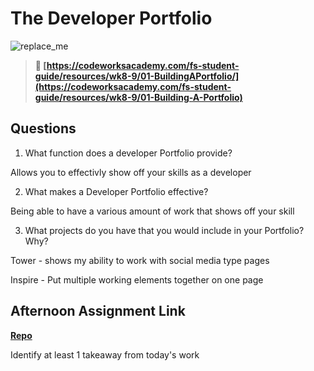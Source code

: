 # The Developer Portfolio

![replace_me](https://codeworks.blob.core.windows.net/public/assets/img/illustrations/placeholder.svg)

> **📖 [https://codeworksacademy.com/fs-student-guide/resources/wk8-9/01-BuildingAPortfolio/](https://codeworksacademy.com/fs-student-guide/resources/wk8-9/01-Building-A-Portfolio)**

## Questions

1. What function does a developer Portfolio provide?

Allows you to effectivly show off your skills as a developer

2. What makes a Developer Portfolio effective?

Being able to have a various amount of work that shows off your skill

3. What projects do you have that you would include in your Portfolio? Why?

Tower - shows my ability to work with social media type pages

Inspire - Put multiple working elements together on one page
## Afternoon Assignment Link

**[Repo](https://github.com/zaneljensen/<ASSIGNMENT_REPO>)**

Identify at least 1 takeaway from today's work
